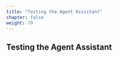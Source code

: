 ```yaml
---
title: "Testing the Agent Assistant"
chapter: false
weight: 70
---
```


## Testing the Agent Assistant